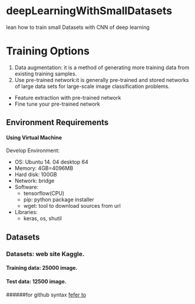 # deepLearningWithSmallDatasets
lean how to train small Datasets with CNN of deep learning
# Training Options
1. Data augmentation: it is a method of generating more training data from existing training samples. 
2. Use pre-trained network:it is generally pre-trained and stored networks of large data sets for large-scale image classification problems.

  * Feature extraction with pre-trained network
  * Fine tune your pre-trained network

## Environment Requirements
#### Using Virtual Machine
Develop Environment:
- OS: Ubuntu 14. 04 desktop 64
- Memory: 4GB=4096MB
- Hard disk: 100GB
- Network: bridge
- Software: 
  - tensorflow(CPU)
  - pip: python package installer
  - wget: tool to download sources from url
- Libraries:
  - keras, os, shutil
  
## Datasets
### Datasets: web site Kaggle. 
#### Training data: 25000 image.
#### Test data: 12500 image. 



######for github syntax [fefer to](https://guides.github.com/features/mastering-markdown/)

